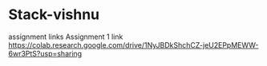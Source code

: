 # Stack-vishnu
assignment links
Assignment 1 link
https://colab.research.google.com/drive/1NyJBDkShchCZ-jeU2EPpMEWW-6wr3PtS?usp=sharing
